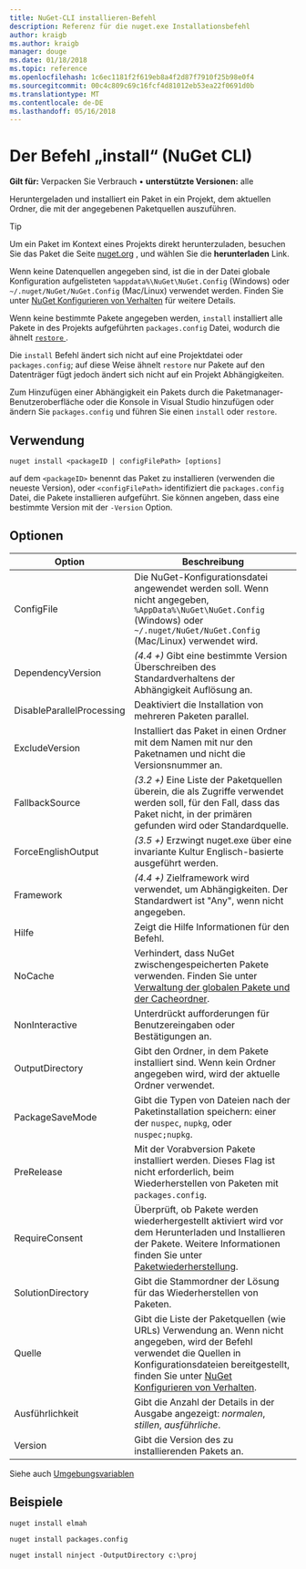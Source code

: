 ```yaml
---
title: NuGet-CLI installieren-Befehl
description: Referenz für die nuget.exe Installationsbefehl
author: kraigb
ms.author: kraigb
manager: douge
ms.date: 01/18/2018
ms.topic: reference
ms.openlocfilehash: 1c6ec1181f2f619eb8a4f2d87f7910f25b98e0f4
ms.sourcegitcommit: 00c4c809c69c16fcf4d81012eb53ea22f0691d0b
ms.translationtype: MT
ms.contentlocale: de-DE
ms.lasthandoff: 05/16/2018
---
```

# <a name="install-command-nuget-cli"></a>Der Befehl „install“ (NuGet CLI)

**Gilt für:** Verpacken Sie Verbrauch &bullet; **unterstützte Versionen:** alle

Heruntergeladen und installiert ein Paket in ein Projekt, dem aktuellen Ordner, die mit der angegebenen Paketquellen auszuführen.

> [!Tip]
> Um ein Paket im Kontext eines Projekts direkt herunterzuladen, besuchen Sie das Paket die Seite [nuget.org](https://www.nuget.org) , und wählen Sie die **herunterladen** Link.

Wenn keine Datenquellen angegeben sind, ist die in der Datei globale Konfiguration aufgelisteten `%appdata%\NuGet\NuGet.Config` (Windows) oder `~/.nuget/NuGet/NuGet.Config` (Mac/Linux) verwendet werden. Finden Sie unter [NuGet Konfigurieren von Verhalten](../consume-packages/configuring-nuget-behavior.md) für weitere Details.

Wenn keine bestimmte Pakete angegeben werden, `install` installiert alle Pakete in des Projekts aufgeführten `packages.config` Datei, wodurch die ähnelt [ `restore` ](cli-ref-restore.md).

Die `install` Befehl ändert sich nicht auf eine Projektdatei oder `packages.config`; auf diese Weise ähnelt `restore` nur Pakete auf den Datenträger fügt jedoch ändert sich nicht auf ein Projekt Abhängigkeiten.

Zum Hinzufügen einer Abhängigkeit ein Pakets durch die Paketmanager-Benutzeroberfläche oder die Konsole in Visual Studio hinzufügen oder ändern Sie `packages.config` und führen Sie einen `install` oder `restore`.

## <a name="usage"></a>Verwendung

```cli
nuget install <packageID | configFilePath> [options]
```

auf dem `<packageID>` benennt das Paket zu installieren (verwenden die neueste Version), oder `<configFilePath>` identifiziert die `packages.config` Datei, die Pakete installieren aufgeführt. Sie können angeben, dass eine bestimmte Version mit der `-Version` Option.

## <a name="options"></a>Optionen

| Option | Beschreibung |
| --- | --- |
| ConfigFile | Die NuGet-Konfigurationsdatei angewendet werden soll. Wenn nicht angegeben, `%AppData%\NuGet\NuGet.Config` (Windows) oder `~/.nuget/NuGet/NuGet.Config` (Mac/Linux) verwendet wird.|
| DependencyVersion | *(4.4 +)*  Gibt eine bestimmte Version Überschreiben des Standardverhaltens der Abhängigkeit Auflösung an. |
| DisableParallelProcessing | Deaktiviert die Installation von mehreren Paketen parallel. |
| ExcludeVersion | Installiert das Paket in einen Ordner mit dem Namen mit nur den Paketnamen und nicht die Versionsnummer an. |
| FallbackSource | *(3.2 +)*  Eine Liste der Paketquellen überein, die als Zugriffe verwendet werden soll, für den Fall, dass das Paket nicht, in der primären gefunden wird oder Standardquelle. |
| ForceEnglishOutput | *(3.5 +)*  Erzwingt nuget.exe über eine invariante Kultur Englisch-basierte ausgeführt werden. |
| Framework | *(4.4 +)*  Zielframework wird verwendet, um Abhängigkeiten. Der Standardwert ist "Any", wenn nicht angegeben. |
| Hilfe | Zeigt die Hilfe Informationen für den Befehl. |
| NoCache | Verhindert, dass NuGet zwischengespeicherten Pakete verwenden. Finden Sie unter [Verwaltung der globalen Pakete und der Cacheordner](../consume-packages/managing-the-global-packages-and-cache-folders.md). |
| NonInteractive | Unterdrückt aufforderungen für Benutzereingaben oder Bestätigungen an. |
| OutputDirectory | Gibt den Ordner, in dem Pakete installiert sind. Wenn kein Ordner angegeben wird, wird der aktuelle Ordner verwendet. |
| PackageSaveMode | Gibt die Typen von Dateien nach der Paketinstallation speichern: einer der `nuspec`, `nupkg`, oder `nuspec;nupkg`. |
| PreRelease | Mit der Vorabversion Pakete installiert werden. Dieses Flag ist nicht erforderlich, beim Wiederherstellen von Paketen mit `packages.config`. |
| RequireConsent | Überprüft, ob Pakete werden wiederhergestellt aktiviert wird vor dem Herunterladen und Installieren der Pakete. Weitere Informationen finden Sie unter [Paketwiederherstellung](../consume-packages/package-restore.md). |
| SolutionDirectory | Gibt die Stammordner der Lösung für das Wiederherstellen von Paketen. |
| Quelle | Gibt die Liste der Paketquellen (wie URLs) Verwendung an. Wenn nicht angegeben, wird der Befehl verwendet die Quellen in Konfigurationsdateien bereitgestellt, finden Sie unter [NuGet Konfigurieren von Verhalten](../consume-packages/configuring-nuget-behavior.md). |
| Ausführlichkeit | Gibt die Anzahl der Details in der Ausgabe angezeigt: *normalen*, *stillen*, *ausführliche*. |
| Version | Gibt die Version des zu installierenden Pakets an. |

Siehe auch [Umgebungsvariablen](cli-ref-environment-variables.md)

## <a name="examples"></a>Beispiele

```cli
nuget install elmah

nuget install packages.config

nuget install ninject -OutputDirectory c:\proj
```
